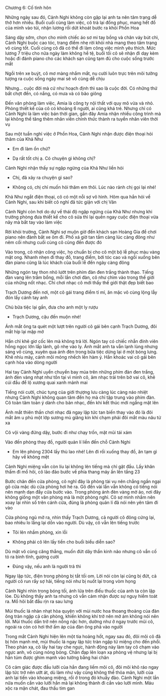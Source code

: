 




Chương 6: Cố tình hôn

Những ngày sau đó, Cảnh Nghi không còn gặp lại anh ta nên tâm trạng dễ thở hơn nhiều. Buổi cuối cùng làm việc, cô trả lại đồng phục, mang hết đồ của mình vào túi, nhận lương rồi dứt khoát bước ra khỏi Phồn Hoa

Sáng dậy sớm, chọn cho mình chiếc áo sơ mi tay bồng và chân váy bút chì, Cảnh Nghi buộc cao tóc, trang điểm nhẹ rời khỏi nhà mang theo tâm trạng vô cùng tốt. Cuối cùng cô đã có thể đi làm công việc mình yêu thích. Mức lương 7 triệu cho nửa ngày làm không hề tệ, buổi tối cô sẽ nhận đi dạy kèm hoặc đi đánh piano cho các khách sạn cũng tạm đủ cho cuộc sống trước mắt

Ngồi trên xe buýt, cô mơ màng nhắm mắt, nụ cười luôn trực trên môi tưởng tượng ra cuộc sống ngày mai sẽ vô cùng dễ chịu

Nhưng... cuộc đời mà cứ như hoạch định thì sao là cuộc đời. Có những thứ bất chợt đến, có nắng, có mưa và có bão giông

Đến văn phòng làm việc, Amia là công ty nội thất với quy mô vừa và nhỏ. Phòng thiết kế của cô có khoảng 6 người, ai cũng khá trẻ. Nhưng chỉ có Cảnh Nghi là làm việc bán thời gian, gần đây Amia nhận nhiều công trình mà lại không thể tăng thêm nhân viên chính thức thành ra tuyển nhân viên thời vụ

Sau một tuần nghỉ việc ở Phồn Hoa, Cảnh Nghi nhận được điện thoại hỏi thăm của Khả Như

- Em đi làm ổn chứ?

- Dạ rất tốt chị ạ. Có chuyện gì không chị?

Cảnh Nghi nhận thấy sự ngập ngừng của Khả Như liền hỏi

- Chị, đã xảy ra chuyện gì sao?

- Không có, chị chỉ muốn hỏi thăm em thôi. Lúc nào rảnh chị gọi lại nhé!

Khả Như ngắt điện thoại, cô có một nỗi sợ vô hình. Hôm qua hắn hỏi về Cảnh Nghi, sau khi biết cô nghỉ đã tức giận với chị Vân

Cảnh Nghi còn hơi do dự về thái độ ngập ngừng của Khả Như nhưng khi trưởng phòng đưa thiết kế cho cô sửa thì lại quên ngay cuộc điện thoại vừa nãy mà bắt tay vào làm việc

Rời khỏi trường, Cảnh Nghi sợ muộn giờ đến khách sạn Hoàng Gia để chơi piano nên đành bắt xe ôm đi. Phố xá giờ tan tầm càng lúc càng đông như nêm cối nhưng cuối cùng cô cũng đến được đó

Vào trong, cô nhận công việc, họ chuẩn bị cho cô một bộ lễ phục màu vàng mật ong. Nhanh nhẹn đi thay đồ, trang điểm, bới tóc cao và ngồi xuống bên đàn piano cũng là lúc khách của buổi lễ đến ngày càng đông

Những ngón tay thon nhỏ lướt trên phím đàn đen trắng thành thạo. Tiếng đàn vang lên trầm bổng, mỗi lần chơi đàn, cô như chìm vào trong thế giới của những nốt nhạc. Chỉ chơi nhạc cô mới thấy thế giới thật đẹp biết bao

Trạch Dương đến nơi, một cô gái trang điểm tỉ mỉ, ăn mặc vô cùng lộng lẫy đón lấy cánh tay anh

Chủ bữa tiệc lại gần, đưa cho anh một ly rượu

- Trạch Dương, cậu đến muộn nhé!

Ánh mắt ông ta quét một lượt trên người cô gái bên cạnh Trạch Dương, đôi mắt híp lại mập mờ

Hắn chỉ khẽ giơ cốc lên mà không trả lời. Ngón tay có chiếc nhẫn đính viên hồng ngọc lớn lấp lánh, gõ nhẹ vào ly. Ánh mắt anh ta vẫn lạnh lùng nhưng sáng vô cùng, xuyên qua ánh đèn trong bữa tiệc dừng lại ở một bóng lưng. Khẽ nhíu mày, cánh môi mỏng nhếch lên hàm ý. Hắn khoác vai cô gái bên cạnh hòa vào dòng người

Hai tay Cảnh Nghi uyển chuyển bay múa trên những phím đàn đen trắng, ánh đèn vàng nhạt như tồn tại vì mình cô, âm nhạc trải trên bờ vai cô, khẽ cúi đầu để lộ xương quai xanh mảnh mai

Tiếng nói cười, chúc tụng của giới thượng lưu càng lúc càng náo nhiệt nhưng Cảnh Nghi không quan tâm đến họ mà chỉ tập trung vào phím đàn. Cô toàn tâm toàn ý dành cho bản nhạc, đến khi kết thúc mới ngẩng mặt lên

Ánh mắt thiên thần chơi nhạc đã ngay lập tức tan biến thay vào đó là đôi mắt âm u phủ một lớp sương mù giăng kín khi chạm phải đôi mắt màu nâu từ xa

Cô vội vàng đứng dậy, bước đi như chạy trốn, mặt mũi tái xám

Vào đến phòng thay đồ, người quản lí liền đến chỗ Cảnh Nghi

- Em lên phòng 2304 lấy thù lao nhé! Lên đi rồi xuống thay đồ, ăn tạm gì hãy về không mệt

Cảnh Nghi miệng vẫn còn líu lại không lên tiếng mà chỉ gật đầu. Lấy khăn thấm đi mồ hôi, cô lảo đảo bước về phía thang máy ấn lên tầng 23

Bước chân đến cửa phòng, cô nghĩ đây là phòng tài vụ nên chẳng ngần ngại gõ cửa mặc dù cửa phòng hơi hé ra. Gõ đến vài lần vẫn không có tiếng nói nên mạnh dạn đẩy cửa bước vào. Trong phòng ánh đèn vàng mờ ảo, nơi đây không giống một văn phòng mà là một phòng nghỉ. Cô sợ mình nhầm nên xoay lại nhìn số trên cánh cửa, đúng là phòng quản lí đã nói nên yên tâm đi vào

Cửa phòng ngủ mở ra, nhìn thấy Trạch Dương, cả người cô đông cứng lại, bao nhiêu lo lắng lại dồn vào người. Dù vậy, cô vẫn lên tiếng trước

- Tôi lên nhầm phòng, xin lỗi

- Không phải cô lên lấy tiền cho buổi biểu diễn sao?

Dù mặt vô cùng căng thẳng, muốn đứt dây thần kinh não nhưng cô vẫn cố tỏ ra bình tĩnh, gượng cười

- Đúng vậy, nếu anh là người trả thì

Ngay lập tức, điện trong phòng bị tắt tối om. Lời nói còn lại cũng bị đứt, cả người cô run rẩy sợ hãi, tiếng nói như bị nuốt lại trong vòm họng

Cảnh Nghi nhìn trong bóng tối, ánh lửa trên điếu thuốc của anh ta còn lập lòe. Dù không thấy anh ta nhưng cô vẫn cảm nhận được sự nguy hiểm toát ra. Mồ hôi bắt đầu rịn ra sau lưng

Mùi thuốc lá nhàn nhạt hòa quyện với mùi nước hoa thoang thoảng của đàn ông tràn ngập cả căn phòng, khiến không khí trở nên mờ ám không nói nên lời. Mùi thuốc dần trở nên nồng nặc hơn, dường như ở ngay trước mũi cô, ngoài ra còn có hơi thở ấm áp của đàn ông phả vào người

Trong mắt Cảnh Nghi hiện lên một tia hoảng hốt, ngay sau đó, đôi môi cô đã bị hôn mạnh mẽ, mùi thuốc lá ngay lập tức tràn ngập từ miệng cho đến phổi. Theo phản xạ, cô lấy hai tay che ngực, hành động này làm tay cô chạm vào ngực anh, vô cùng nóng bỏng. Chân đạp lên loạn xạ phòng vệ nhưng lại bị hắn túm được ghim mạnh vào tường bằng hai chân

Cô cảm giác được đầu lưỡi của hắn đang liếm môi cô, đôi môi khô ráo ngay lập tức trở nên ướt át, dù làm như vậy cũng không thể thỏa mãn, lưỡi của anh lại tiến vào khoang miệng, rồi ở trong đó khuấy đảo. Cảnh Nghi một lần nữa muốn cắn vào lưỡi hắn mà lại không thành đi cắn vào lưỡi mình. Máu xộc ra mặn chát, đau thấu tim gan




